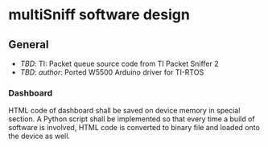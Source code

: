 # multiSniff software design

## General

- _TBD_: TI: Packet queue source code from TI Packet Sniffer 2
- _TBD_: _author_: Ported W5500 Arduino driver for TI-RTOS

### Dashboard

HTML code of dashboard shall be saved on device memory in special section. A Python script shall be implemented so that every time a build of software is involved, HTML code is converted to binary file and loaded onto the device as well.
